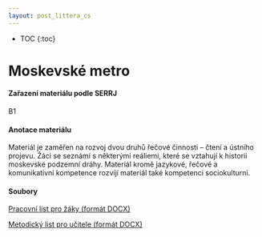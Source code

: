 ```yaml
---
layout: post_littera_cs
---
```

* TOC
{:toc}

# Moskevské metro

#### Zařazení materiálu podle SERRJ

B1

#### Anotace materiálu

Materiál je zaměřen na rozvoj dvou druhů řečové činnosti – čtení a ústního projevu. Žáci se seznámí s některými reáliemi, které se vztahují k historii moskevské podzemní dráhy. Materiál kromě jazykové, řečové a komunikativní kompetence rozvíjí materiál také kompetenci sociokulturní.

#### Soubory

[Pracovní list pro žáky (formát DOCX)](/cs/littera/rustina/materialy/zaci/cteni/69_Metro_Z_B1.docx)

[Metodický list pro učitele (formát DOCX)](/cs/littera/rustina/materialy/metodika/69_Metro_metodika.docx) 
